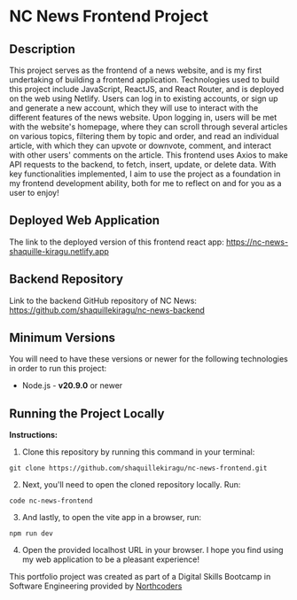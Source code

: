 # NC News Frontend Project

## Description

This project serves as the frontend of a news website, and is my first undertaking of building a frontend application. Technologies used to build this project include JavaScript, ReactJS, and React Router, and is deployed on the web using Netlify. Users can log in to existing accounts, or sign up and generate a new account, which they will use to interact with the different features of the news website. Upon logging in, users will be met with the website's homepage, where they can scroll through several articles on various topics, filtering them by topic and order, and read an individual article, with which they can upvote or downvote, comment, and interact with other users' comments on the article. This frontend uses Axios to make API requests to the backend, to fetch, insert, update, or delete data. With key functionalities implemented, I aim to use the project as a foundation in my frontend development ability, both for me to reflect on and for you as a user to enjoy!

## Deployed Web Application

The link to the deployed version of this frontend react app: https://nc-news-shaquille-kiragu.netlify.app

## Backend Repository

Link to the backend GitHub repository of NC News: https://github.com/shaquillekiragu/nc-news-backend

## Minimum Versions

You will need to have these versions or newer for the following technologies in order to run this project:

- Node.js - **v20.9.0** or newer

## Running the Project Locally

**Instructions:**

1. Clone this repository by running this command in your terminal:

```
git clone https://github.com/shaquillekiragu/nc-news-frontend.git
```

2. Next, you'll need to open the cloned repository locally. Run:

```
code nc-news-frontend
```

3. And lastly, to open the vite app in a browser, run:

```
npm run dev
```

4. Open the provided localhost URL in your browser. I hope you find using my web application to be a pleasant experience!

This portfolio project was created as part of a Digital Skills Bootcamp in Software Engineering provided by [Northcoders](https://northcoders.com/)
